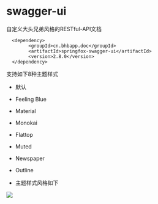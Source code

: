 swagger-ui
===============================

自定义大头兄弟风格的RESTful-API文档

```
  <dependency>
        <groupId>cn.bhbapp.doc</groupId>
        <artifactId>springfox-swagger-ui</artifactId>
        <version>2.8.0</version>
  </dependency>

```

支持如下8种主题样式

* 默认
* Feeling Blue
* Material
* Monokai
* Flattop
* Muted
* Newspaper
* Outline


* 主题样式风格如下

![](img/img.png)